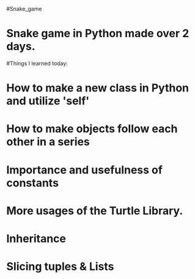 #Snake_game
# Snake game in Python made over 2 days.


#Things I learned today:

# How to make a new class in Python and utilize 'self'
# How to make objects follow each other in a series
# Importance and usefulness of constants
# More usages of the Turtle Library.
# Inheritance
# Slicing tuples & Lists
